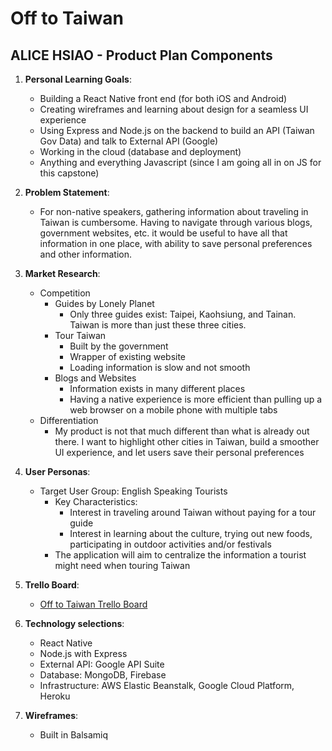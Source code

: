 # **Off to Taiwan**
## **ALICE HSIAO** - Product Plan Components

1. __Personal Learning Goals__:
    * Building a React Native front end (for both iOS and Android)
    * Creating wireframes and learning about design for a seamless UI experience
    * Using Express and Node.js on the backend to build an API (Taiwan Gov Data) and talk to External API (Google)
    * Working in the cloud (database and deployment)
    * Anything and everything Javascript (since I am going all in on JS for this capstone)

2. __Problem Statement__: 
    * For non-native speakers, gathering information about traveling in Taiwan is cumbersome. Having to navigate through various blogs, government websites, etc. it would be useful to have all that information in one place, with ability to save personal preferences and other information.

3. __Market Research__:
    * Competition
        * Guides by Lonely Planet
            * Only three guides exist: Taipei, Kaohsiung, and Tainan. Taiwan is more than just these three cities. 
        * Tour Taiwan
            * Built by the government
            * Wrapper of existing website
            * Loading information is slow and not smooth
        * Blogs and Websites
            * Information exists in many different places
            * Having a native experience is more efficient than pulling up a web browser on a mobile phone with multiple tabs
    * Differentiation
        * My product is not that much different than what is already out there. I want to highlight other cities in Taiwan, build a smoother UI experience, and let users save their personal preferences
  
4. __User Personas__: 
    * Target User Group: English Speaking Tourists
        * Key Characteristics: 
            * Interest in traveling around Taiwan without paying for a tour guide
            * Interest in learning about the culture, trying out new foods, participating in outdoor activities and/or festivals
        * The application will aim to centralize the information a tourist might need when touring Taiwan

5. __Trello Board__:
    * [Off to Taiwan Trello Board](https://trello.com/b/kG5ossvS/off-to-taiwan)
  
6. __Technology selections__:
    - React Native
    - Node.js with Express
    - External API: Google API Suite
    - Database: MongoDB, Firebase
    - Infrastructure: AWS Elastic Beanstalk, Google Cloud Platform, Heroku
  
7. __Wireframes__:
    - Built in Balsamiq
